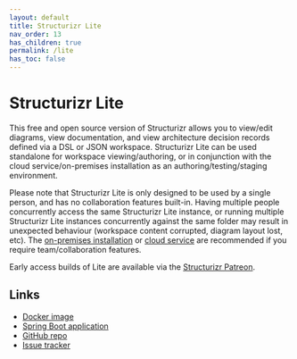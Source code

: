 ```yaml
---
layout: default
title: Structurizr Lite
nav_order: 13
has_children: true
permalink: /lite
has_toc: false
---
```


# Structurizr Lite

This free and open source version of Structurizr allows you to view/edit diagrams, view documentation, and view architecture decision records defined via a DSL or JSON workspace.
Structurizr Lite can be used standalone for workspace viewing/authoring, or in conjunction with the cloud service/on-premises installation as an authoring/testing/staging environment.

Please note that Structurizr Lite is only designed to be used by a single person, and has no collaboration features built-in.
Having multiple people concurrently access the same Structurizr Lite instance, or running multiple Structurizr Lite instances concurrently against the same folder may result in unexpected behaviour (workspace content corrupted, diagram layout lost, etc).
The [on-premises installation](/onpremises) or [cloud service](/cloud)
are recommended if you require team/collaboration features.

Early access builds of Lite are available via the [Structurizr Patreon](https://patreon.com/structurizr).

## Links

- [Docker image](https://hub.docker.com/r/structurizr/lite)
- [Spring Boot application](https://github.com/structurizr/lite/releases)
- [GitHub repo](https://github.com/structurizr/lite)
- [Issue tracker](https://github.com/structurizr/lite/issues)
